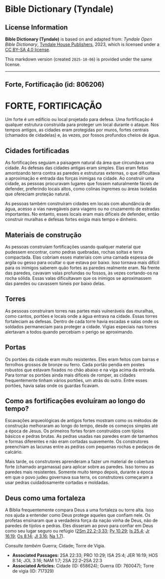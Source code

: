 # Bible Dictionary (Tyndale)

## License Information

**Bible Dictionary (Tyndale)** is based on and adapted from: _Tyndale Open Bible Dictionary_, [Tyndale House Publishers](https://tyndaleopenresources.com/), 2023, which is licensed under a [CC BY-SA 4.0 license](https://creativecommons.org/licenses/by-sa/4.0/legalcode.en).

This markdown version (created `2025-10-06`) is provided under the same license.



--------------------------------

## Forte, Fortificação (id: 806206)

FORTE, FORTIFICAÇÃO
===================

Um forte é um edifício ou local projetado para defesa. Uma fortificação é qualquer estrutura construída para proteger um local durante o ataque. Nos tempos antigos, as cidades eram protegidas por muros, fortes centrais (chamados de cidadelas) e, às vezes, por fossos profundos cheios de água.

Cidades fortificadas
--------------------

As fortificações seguiam a paisagem natural da área que circundava uma cidade. As defesas das cidades antigas eram simples. Elas eram feitas amontoando terra contra as paredes e estruturas externas, o que dificultava a aproximação e entrada das forças inimigas na cidade. Ao construir uma cidade, as pessoas procuravam lugares que fossem naturalmente fáceis de defender, preferindo locais altos, como colinas íngremes ou áreas isoladas que ofereciam proteção natural.

As pessoas também construíram cidades em locais com abundância de água, acesso a vias navegáveis para viagens ou no cruzamento de estradas importantes. No entanto, esses locais eram mais difíceis de defender, então construir muralhas e defesas fortes exigia mais tempo e dinheiro.

Materiais de construção
-----------------------

As pessoas construíam fortificações usando qualquer material que pudessem encontrar, como pedras quebradas, rochas soltas e terra compactada. Elas cobriam esses materiais com uma camada espessa de argila ou gesso para ocultar o que estava por baixo. Isso tornava mais difícil para os inimigos saberem quão fortes as paredes realmente eram. Na frente das paredes, cavavam valas profundas ou fossos, às vezes cortando\-os na rocha sólida. Essas valas dificultavam que os inimigos se aproximassem das paredes ou cavassem túneis por baixo delas.

Torres
------

As pessoas construíram torres nas partes mais vulneráveis das muralhas, como cantos, portões e locais onde a água entrava na cidade. Essas torres fortaleciam as defesas. Dentro de cada torre havia escadas e salas onde os soldados permaneciam para proteger a cidade. Vigias especiais nas torres alertavam a todos quando percebiam o perigo se aproximando.

Portas
------

Os portões da cidade eram muito resistentes. Eles eram feitos com barras e ferrolhos grossos de bronze ou ferro. Cada portão pendia em postes robustos que estavam fixados no chão abaixo e na viga acima da entrada. Para tornar os portões ainda mais difíceis de romper, as cidades frequentemente tinham vários portões, um atrás do outro. Entre esses portões, havia salas onde os guardas ficavam.

Como as fortificações evoluíram ao longo do tempo?
--------------------------------------------------

Escavações arqueológicas de antigos fortes mostram como os métodos de construção melhoraram ao longo do tempo, desde os começos simples até a época de Jesus. Os primeiros fortes foram construídos com tijolos básicos e pedras brutas. As pedras usadas nas paredes eram de tamanhos e formas diferentes e não eram cortadas suavemente. Os construtores preenchiam as lacunas entre as pedras com pequenas rochas e pedaços de calcário.

Mais tarde, os construtores aprenderam a fazer um material de cobertura forte (chamado argamassa) para aplicar sobre as paredes. Isso tornou as paredes mais resistentes. Somente muito tempo depois, durante a época em que o povo judeu governava sua terra, os construtores começaram a usar pedras cuidadosamente cortadas e moldadas.

Deus como uma fortaleza
-----------------------

A Bíblia frequentemente compara Deus a uma fortaleza ou torre alta. Isso nos ajuda a entender como Deus protege aqueles que confiam nele. Os profetas ensinaram que a verdadeira força da nação vinha de Deus, não de paredes de tijolos e pedras. Eles disseram ao povo para confiar em Deus como seu lugar seguro ou refúgio ([2Sm 22\.2–3,33](https://ref.ly/2Sam22:2-2Sam22:3,2Sam22:33); [Pv 10\.29](https://ref.ly/Prov10:29); [Is 25\.4](https://ref.ly/Isa25:4); [Jr 16\.19](https://ref.ly/Jer16:19); [Os 8\.14](https://ref.ly/Hos8:14); [Jl 3\.16](https://ref.ly/Joel3:16); [Na 1\.7](https://ref.ly/Nah1:7)).

*Consulte também* Guerra; Cidade; Torre de Vigia.

* **Associated Passages:** 2SA 22:33; PRO 10:29; ISA 25:4; JER 16:19; HOS 8:14; JOL 3:16; NAM 1:7; 2SA 22:2–2SA 22:3
* **Associated Articles:** Cidade (ID: 658624); Guerra (ID: 760047); Torre de vigia (ID: 717329)

